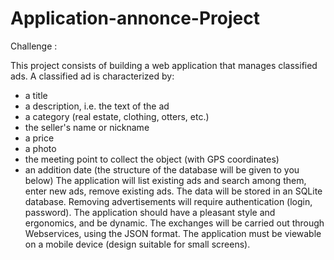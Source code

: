 # Application-annonce-Project
Challenge :

This project consists of building a web application that manages classified ads.
A classified ad is characterized by:
- a title
- a description, i.e. the text of the ad
- a category (real estate, clothing, otters, etc.)
- the seller's name or nickname
- a price
- a photo
- the meeting point to collect the object (with GPS coordinates)
- an addition date
(the structure of the database will be given to you below)
The application will list existing ads and search among them, enter
new ads, remove existing ads.
The data will be stored in an SQLite database.
Removing advertisements will require authentication (login, password).
The application should have a pleasant style and ergonomics, and be dynamic.
The exchanges will be carried out through Webservices, using the JSON format.
The application must be viewable on a mobile device (design suitable for small screens).



